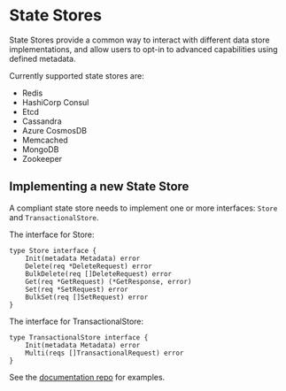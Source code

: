 # State Stores

State Stores provide a common way to interact with different data store implementations, and allow users to opt-in to advanced capabilities using defined metadata.

Currently supported state stores are:

* Redis
* HashiCorp Consul
* Etcd
* Cassandra
* Azure CosmosDB
* Memcached
* MongoDB
* Zookeeper

## Implementing a new State Store

A compliant state store needs to implement one or more interfaces: `Store` and `TransactionalStore`.

The interface for Store:

```
type Store interface {
	Init(metadata Metadata) error
	Delete(req *DeleteRequest) error
	BulkDelete(req []DeleteRequest) error
	Get(req *GetRequest) (*GetResponse, error)
	Set(req *SetRequest) error
	BulkSet(req []SetRequest) error
}
```

The interface for TransactionalStore:

```
type TransactionalStore interface {
	Init(metadata Metadata) error
	Multi(reqs []TransactionalRequest) error
}
```

See the [documentation repo](https://github.com/dapr/docs/tree/master/howto) for examples.  
